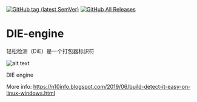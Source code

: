 [![GitHub tag (latest SemVer)](https://img.shields.io/github/tag/horsicq/DIE-engine.svg)](https://github.com/horsicq/DIE-engine/releases)
[![GitHub All Releases](https://img.shields.io/github/downloads/horsicq/DIE-engine/total.svg)](https://github.com/horsicq/DIE-engine/releases)

DIE-engine
==========

轻松检测（DiE）是一个打包器标识符

![alt text](https://raw.githubusercontent.com/jha334201553/DIE-engine/master/Detect-It-Easy/screenshot.jpg "Screenshot")

DIE engine

More info: https://n10info.blogspot.com/2019/06/build-detect-it-easy-on-linux-windows.html

